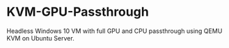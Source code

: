# KVM-GPU-Passthrough
Headless Windows 10 VM with full GPU and CPU passthrough using QEMU KVM on Ubuntu Server.
